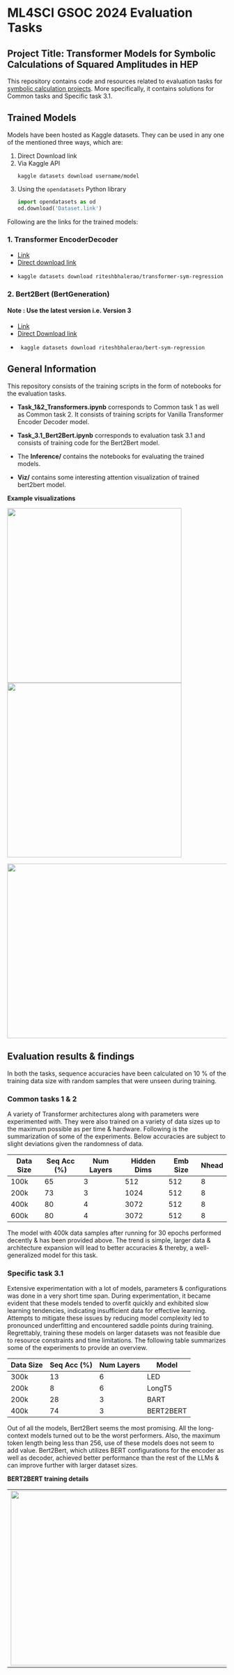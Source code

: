 # ML4SCI GSOC 2024 Evaluation Tasks

## Project Title: Transformer Models for Symbolic Calculations of Squared Amplitudes in HEP

This repository contains code and resources related to evaluation tasks for [symbolic calculation projects](https://docs.google.com/document/d/19ybdCLbxJs2mFsxni4yN9FP4ADlK4mxltF9OVSmbRXE/edit). More specifically, it contains solutions for Common tasks and Specific task 3.1.

## Trained Models

Models have been hosted as Kaggle datasets. They can be used in any one of the mentioned three ways, which are:

1. Direct Download link
2. Via Kaggle API
   ```
   kaggle datasets download username/model
   ```
3. Using the `opendatasets` Python library
   ```python
   import opendatasets as od
   od.download('Dataset.link')
   ```

Following are the links for the trained models:

### 1. Transformer EncoderDecoder
- [Link](https://www.kaggle.com/datasets/riteshbhalerao/transformer-sym-regression/data)
- [Direct download link](https://www.kaggle.com/datasets/riteshbhalerao/transformer-sym-regression/download?datasetVersionNumber=1)
- ```
  kaggle datasets download riteshbhalerao/transformer-sym-regression
  ```

### 2. Bert2Bert (BertGeneration)
#### Note : Use the latest version i.e. Version 3
- [Link](https://www.kaggle.com/datasets/riteshbhalerao/bert-sym-regression)
- [Direct Download link](https://www.kaggle.com/datasets/riteshbhalerao/bert-sym-regression/download?datasetVersionNumber=1)
- ```
   kaggle datasets download riteshbhalerao/bert-sym-regression
   ```
## General Information

This repository consists of the training scripts in the form of notebooks for the evaluation tasks.

- **Task_1&2_Transformers.ipynb** corresponds to Common task 1 as well as Common task 2. It consists of training scripts for Vanilla Transformer Encoder Decoder model.

- **Task_3.1_Bert2Bert.ipynb** corresponds to evaluation task 3.1 and consists of training code for the Bert2Bert model.
  
- The **Inference/** contains the notebooks for evaluating the trained models.

- **Viz/** contains some interesting attention visualization of trained bert2bert model.
  
**Example visualizations**

<p float="left">
  <img src="https://github.com/Riteshbhalerao11/Symb_Regression/assets/105015931/9eec2f9f-f0aa-4c5e-b162-fe5e5aa0d318" width="400" />
  <img src="https://github.com/Riteshbhalerao11/Symb_Regression/assets/105015931/b39b2394-6b3f-45e8-837e-ebb0d3a8e34a" width="400" /> 
</p>

<img src="https://github.com/Riteshbhalerao11/Symb_Regression/assets/105015931/c8ccf7f8-74f9-4dc4-b1c4-0c6043e00037" height="400" width= '800'/>

## Evaluation results & findings

In both the tasks, sequence accuracies have been calculated on 10 % of the training data size with random samples that were unseen during training. 

### Common tasks 1 & 2

A variety of Transformer architectures along with parameters were experimented with. They were also trained on a variety of data sizes up to the maximum possible as per time & hardware. Following is the summarization of some of the experiments. Below accuracies are subject to slight deviations given the randomness of data.

| Data Size | Seq Acc (%) | Num Layers | Hidden Dims | Emb Size | Nhead |
|-----------|-------------|------------|-------------|----------|-------|
| 100k      | 65          | 3          | 512         | 512      | 8     |
| 200k      | 73          | 3          | 1024        | 512      | 8     |
| 400k      | 80          | 4          | 3072        | 512      | 8     |
| 600k      | 80          | 4          | 3072        | 512      | 8     |

The model with 400k data samples after running for 30 epochs performed decently & has been provided above. The trend is simple, larger data & architecture expansion will lead to better accuracies & thereby, a well-generalized model for this task.

### Specific task 3.1

Extensive experimentation with a lot of models, parameters & configurations was done in a very short time span. During experimentation, it became evident that these models tended to overfit quickly and exhibited slow learning tendencies, indicating insufficient data for effective learning. Attempts to mitigate these issues by reducing model complexity led to pronounced underfitting and encountered saddle points during training. Regrettably, training these models on larger datasets was not feasible due to resource constraints and time limitations. The following table summarizes some of the experiments to provide an overview.

| Data Size | Seq Acc (%) | Num Layers | Model       |
|-----------|-------------|------------|-------------|
| 300k      | 13          | 6          | LED         | 
| 200k      | 8           | 6          | LongT5      | 
| 200k      | 28          | 3          | BART        | 
| 400k      | 74          | 3          | BERT2BERT   |

Out of all the models, Bert2Bert seems the most promising. All the long-context models turned out to be the worst performers. Also, the maximum token length being less than 256,  use of these models does not seem to add value. Bert2Bert, which utilizes BERT configurations for the encoder as well as decoder, achieved better performance than the rest of the LLMs & can improve further with larger dataset sizes.


**BERT2BERT training details**

<table>
  <tr>
    <td><img src="https://github.com/Riteshbhalerao11/Symb_Regression/assets/105015931/b4e34912-54d4-4d54-a83c-4bafe0c65b19" height="400" width="600" /></td>
    <td><img src="https://github.com/Riteshbhalerao11/Symb_Regression/assets/105015931/dfd34a7a-303c-4e18-8f05-d51b9721b464" height="300" width="400" /></td>
  </tr>
</table>










